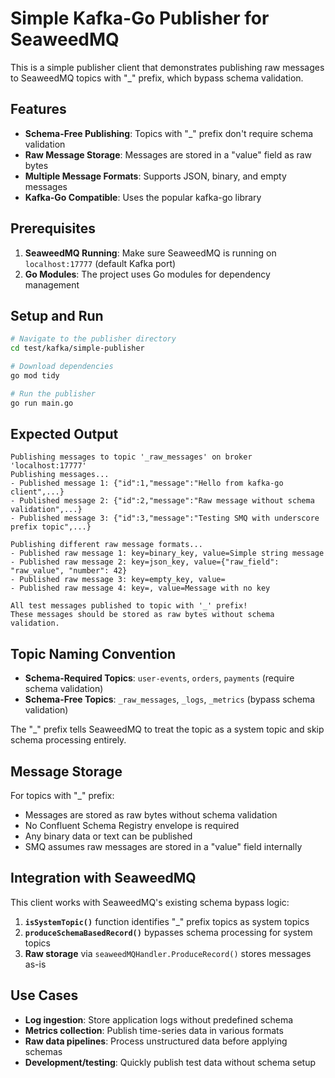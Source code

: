 # Simple Kafka-Go Publisher for SeaweedMQ

This is a simple publisher client that demonstrates publishing raw messages to SeaweedMQ topics with "_" prefix, which bypass schema validation.

## Features

- **Schema-Free Publishing**: Topics with "_" prefix don't require schema validation
- **Raw Message Storage**: Messages are stored in a "value" field as raw bytes
- **Multiple Message Formats**: Supports JSON, binary, and empty messages
- **Kafka-Go Compatible**: Uses the popular kafka-go library

## Prerequisites

1. **SeaweedMQ Running**: Make sure SeaweedMQ is running on `localhost:17777` (default Kafka port)
2. **Go Modules**: The project uses Go modules for dependency management

## Setup and Run

```bash
# Navigate to the publisher directory
cd test/kafka/simple-publisher

# Download dependencies
go mod tidy

# Run the publisher
go run main.go
```

## Expected Output

```
Publishing messages to topic '_raw_messages' on broker 'localhost:17777'
Publishing messages...
- Published message 1: {"id":1,"message":"Hello from kafka-go client",...}
- Published message 2: {"id":2,"message":"Raw message without schema validation",...}
- Published message 3: {"id":3,"message":"Testing SMQ with underscore prefix topic",...}

Publishing different raw message formats...
- Published raw message 1: key=binary_key, value=Simple string message
- Published raw message 2: key=json_key, value={"raw_field": "raw_value", "number": 42}
- Published raw message 3: key=empty_key, value=
- Published raw message 4: key=, value=Message with no key

All test messages published to topic with '_' prefix!
These messages should be stored as raw bytes without schema validation.
```

## Topic Naming Convention

- **Schema-Required Topics**: `user-events`, `orders`, `payments` (require schema validation)
- **Schema-Free Topics**: `_raw_messages`, `_logs`, `_metrics` (bypass schema validation)

The "_" prefix tells SeaweedMQ to treat the topic as a system topic and skip schema processing entirely.

## Message Storage

For topics with "_" prefix:
- Messages are stored as raw bytes without schema validation
- No Confluent Schema Registry envelope is required
- Any binary data or text can be published
- SMQ assumes raw messages are stored in a "value" field internally

## Integration with SeaweedMQ

This client works with SeaweedMQ's existing schema bypass logic:

1. **`isSystemTopic()`** function identifies "_" prefix topics as system topics
2. **`produceSchemaBasedRecord()`** bypasses schema processing for system topics  
3. **Raw storage** via `seaweedMQHandler.ProduceRecord()` stores messages as-is

## Use Cases

- **Log ingestion**: Store application logs without predefined schema
- **Metrics collection**: Publish time-series data in various formats
- **Raw data pipelines**: Process unstructured data before applying schemas
- **Development/testing**: Quickly publish test data without schema setup
